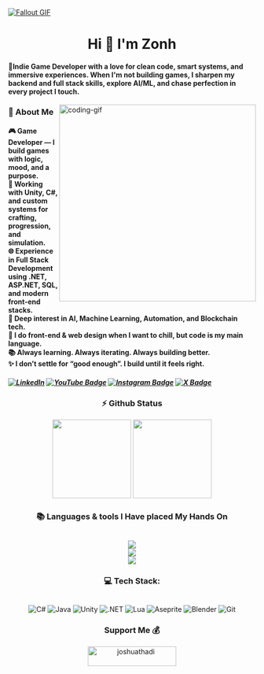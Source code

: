 <a href="https://cdna.artstation.com/p/assets/images/images/025/965/386/original/lennart-butz-idea5anim4.gif?1587480606">
  <img src="https://cdna.artstation.com/p/assets/images/images/025/965/386/original/lennart-butz-idea5anim4.gif?1587480606" alt="Fallout GIF" style="width:auto; height:auto"/>
</a>

<h1 align="center">Hi 👾 I'm Zonh</h1>
<h4 align="left">🌟Indie Game Developer with a love for clean code, smart systems, and immersive experiences.
When I'm not building games, I sharpen my backend and full stack skills, explore AI/ML, and chase perfection in every project I touch.</h4>

<img align="right" alt="coding-gif" width="400" src="https://github.com/JoshuaThadi/JoshuaThadi/blob/main/transparent_gitgif.gif">
<h3>💫 About Me</h3>
  <div align="left">
    <h4>
      🎮 Game Developer — I build games with logic, mood, and a purpose.</br>
      🔧 Working with Unity, C#, and custom systems for crafting, progression, and simulation.</br>
      🌐 Experience in Full Stack Development using .NET, ASP.NET, SQL, and modern front-end stacks.</br>
      🧠 Deep interest in AI, Machine Learning, Automation, and Blockchain tech.</br>
      🎨 I do front-end & web design when I want to chill, but code is my main language.</br>
      📚 Always learning. Always iterating. Always building better.</br>
      ✨ I don’t settle for “good enough”. I build until it feels right.</br>
  </h4>
</div>

<div align="left"> 
  <h5> 
    <a href="https://www.linkedin.com/in/maksym-dudka-a76424334" target="_blank">
    <img src="https://img.shields.io/badge/LinkedIn-0077B5?style=for-the-badge&logo=linkedin&logoColor=white" alt="LinkedIn" /></a>
    <a href="hhttps://www.youtube.com/@zonh_off" target="_blank">
    <img src="https://img.shields.io/badge/YouTube-ff3040?style=for-the-badge&logo=youtube&logoColor=ECEFF4" alt="YouTube Badge"></a>
    <a href="https://www.instagram.com/zonh_exe" target="_blank">
    <img src="https://img.shields.io/badge/Instagram-fc1375?style=for-the-badge&instagram&logoColor=white&labelColor=ECEFF4" alt="Instagram Badge"></a>
    <a href="https://www.x.com/zonh_exe" target="_blank">
    <img src="https://img.shields.io/badge/X(Twitter)-505050?style=for-the-badge&x&logoColor=white&labelColor=ECEFF4" alt="X Badge"></a>
  </h5>
</div>

<h3 align="center">⚡ Github Status</h3>
<div align="center">
  <img height="160" src = "https://github-readme-stats.vercel.app/api/wakatime?username=zonh&layout=compact&langs_count=6&theme=material-palenight">
  <img height="160" src="https://github-readme-stats.vercel.app/api?username=zonh&count_private=true&show_icons=true&theme=material-palenight&rank_icon=github&border_radius=10"/>
</div>

<h3 align="center">📚 Languages & tools I Have placed My Hands On </h3>
<br/>
<div align="center">
  <img src="https://skillicons.dev/icons?i=unity,cs,c,cpp,dotnet,github,java,lua,py" /><br>
  <img src="https://skillicons.dev/icons?i=blender,rider,idea,webstorm,ps,mysql,figma,maven,robloxstudio" /><br>
  <img src="https://skillicons.dev/icons?i=html,css,js,ts,react,svelte,tailwind,spring,linux" /><br>
</div>

<h3 align="center">💻 Tech Stack:</h3>
<br/>
<div align="center">
  <img src="https://img.shields.io/badge/c%23-239120.svg?style=for-the-badge&logo=csharp&logoColor=white" alt="C#" />
  <img src="https://img.shields.io/badge/java-007396.svg?style=for-the-badge&logo=java&logoColor=white" alt="Java" />
  <img src="https://img.shields.io/badge/unity-000000.svg?style=for-the-badge&logo=unity&logoColor=white" alt="Unity" />
  <img src="https://img.shields.io/badge/.net-512BD4.svg?style=for-the-badge&logo=dotnet&logoColor=white" alt=".NET" />
  <img src="https://img.shields.io/badge/lua-2C2D72.svg?style=for-the-badge&logo=lua&logoColor=white" alt="Lua" />
  <img src="https://img.shields.io/badge/aseprite-7D929E.svg?style=for-the-badge&logo=aseprite&logoColor=white" alt="Aseprite" />
  <img src="https://img.shields.io/badge/blender-F5792A.svg?style=for-the-badge&logo=blender&logoColor=white" alt="Blender" />
  <img src="https://img.shields.io/badge/git-F05032.svg?style=for-the-badge&logo=git&logoColor=white" alt="Git" />
</div>

<h3 align="center">Support Me 💰 </h3>
<p align="center">
  <a href="https://www.buymeacoffee.com/joshuathadi"> <img align="center" src="https://cdn.buymeacoffee.com/buttons/v2/default-yellow.png" height="40" width="180" alt="joshuathadi" /></a>
</p>
